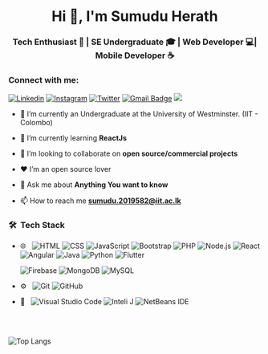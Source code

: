 <h1 align="center">Hi 👋, I'm Sumudu Herath</h1>
<h3 align="center">Tech Enthusiast 🐧 | SE Undergraduate 🎓 | Web Developer 💻| Mobile Developer ☕</h3>

### Connect with me:

[![Linkedin](https://img.shields.io/badge/-CONNECT-blue?style=for-the-badge&logo=Linkedin&link=https://www.linkedin.com/in/sumudusujith/)](https://www.linkedin.com/in/sumudusujith/)
[![Instagram](https://img.shields.io/badge/-Follow-blue?style=for-the-badge&logo=Instagram&link=https://instagram.com/sujith_herath/)](https://instagram.com/sujith_herath/)
[![Twitter](https://img.shields.io/badge/-Follow-blue?style=for-the-badge&logo=Twitter&link=https://twitter.com/sumudu_sujith/)](https://twitter.com/sumudu_sujith/)
[![Gmail Badge](https://img.shields.io/badge/-sumudu.2019582@iit.ac.lk-c14438?style=for-the-badge&logo=Gmail&logoColor=white&link=mailto:sumudu.2019582@iit.ac.lk)](mailto:sumudu.2019582@iit.ac.lk)
<a href="https://sumudusujith.github.io"><img src="https://img.shields.io/badge/-sumudusujith.github.io-3423A6?style=for-the-badge&logo=Google-Chrome&logoColor=white"/></a>


- 🔭 I’m currently an Undergraduate at the University of Westminster. (IIT - Colombo)

- 🌱 I’m currently learning **ReactJs**

- 👯 I’m looking to collaborate on **open source/commercial projects**

- ❤ I’m an open source lover

- 💬 Ask me about **Anything You want to know**

- 📫 How to reach me **sumudu.2019582@iit.ac.lk**


### 🛠 &nbsp;Tech Stack

- 🌐 &nbsp;
  ![HTML](https://img.shields.io/badge/-HTML-333333?style=flat&logo=HTML5)
  ![CSS](https://img.shields.io/badge/-CSS-333333?style=flat&logo=CSS3&logoColor=1572B6)
  ![JavaScript](https://img.shields.io/badge/-JavaScript-333333?style=flat&logo=javascript)
  ![Bootstrap](https://img.shields.io/badge/-Bootstrap-333333?style=flat&logo=bootstrap&logoColor=563D7C)
  ![PHP](https://img.shields.io/badge/-php-333333?style=flat&logo=php&logoColor=563D7C)
  ![Node.js](https://img.shields.io/badge/-Node.js-333333?style=flat&logo=node.js)
  ![React](https://img.shields.io/badge/-React-333333?style=flat&logo=react)
  ![Angular](https://img.shields.io/badge/-Angular-333333?style=flat&logo=angular)
  ![Java](https://img.shields.io/badge/-Java-333333?style=flat&logo=java)
  ![Python](https://img.shields.io/badge/-Python-333333?style=flat&logo=python)
  ![Flutter](https://img.shields.io/badge/-Flutter-333333?style=flat&logo=flutter)


  ![Firebase](https://img.shields.io/badge/-Firebase-333333?style=flat&logo=firebase)
  ![MongoDB](https://img.shields.io/badge/-MongoDB-333333?style=flat&logo=mongodb)
  ![MySQL](https://img.shields.io/badge/-MySQL-333333?style=flat&logo=mysql)


- ⚙️ &nbsp;
  ![Git](https://img.shields.io/badge/-Git-333333?style=flat&logo=git)
  ![GitHub](https://img.shields.io/badge/-GitHub-333333?style=flat&logo=github)
 
- 🔧 &nbsp;
  ![Visual Studio Code](https://img.shields.io/badge/-Visual%20Studio%20Code-333333?style=flat&logo=visual-studio-code&logoColor=007ACC)
  ![Inteli J](https://img.shields.io/badge/IntelliJIDEA-333333?style=flat&logo=intellij-idea&logoColor=007ACC)
  ![NetBeans IDE](https://img.shields.io/badge/NetBeansIDE-333333?style=flat&logo=apache-netbeans-ide&logoColor=007ACC)


<br />
<br />

![Top Langs](https://github-readme-stats.vercel.app/api/top-langs/?username=sumudusujith&layout=compact&langs_count=8&theme=dark)
